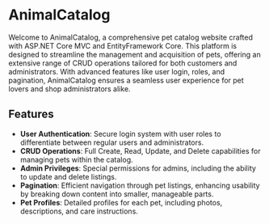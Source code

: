 # AnimalCatalog

Welcome to AnimalCatalog, a comprehensive pet catalog website crafted with ASP.NET Core MVC and EntityFramework Core. This platform is designed to streamline the management and acquisition of pets, offering an extensive range of CRUD operations tailored for both customers and administrators. With advanced features like user login, roles, and pagination, AnimalCatalog ensures a seamless user experience for pet lovers and shop administrators alike.

## Features

- **User Authentication**: Secure login system with user roles to differentiate between regular users and administrators.
- **CRUD Operations**: Full Create, Read, Update, and Delete capabilities for managing pets within the catalog.
- **Admin Privileges**: Special permissions for admins, including the ability to update and delete listings.
- **Pagination**: Efficient navigation through pet listings, enhancing usability by breaking down content into smaller, manageable parts.
- **Pet Profiles**: Detailed profiles for each pet, including photos, descriptions, and care instructions.

